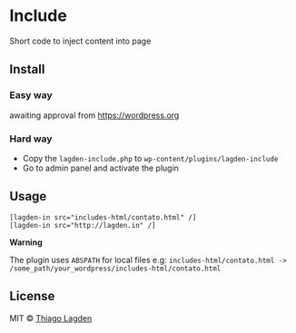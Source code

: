 # Include

Short code to inject content into page


## Install

### Easy way

awaiting approval from https://wordpress.org

### Hard way

- Copy the `lagden-include.php` to `wp-content/plugins/lagden-include`
- Go to admin panel and activate the plugin


## Usage

```
[lagden-in src="includes-html/contato.html" /]
[lagden-in src="http://lagden.in" /]
```

**Warning**

The plugin uses `ABSPATH` for local files
e.g: `includes-html/contato.html -> /some_path/your_wordpress/includes-html/contato.html`


## License

MIT © [Thiago Lagden](http://lagden.in)